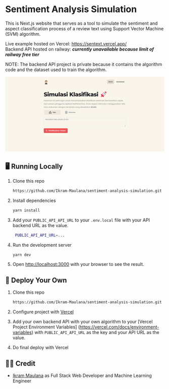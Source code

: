 # Sentiment Analysis Simulation

This is Next.js website that serves as a tool to simulate the sentiment and aspect classification process of a review text using Support Vector Machine (SVM) algorithm.

Live example hosted on Vercel: https://sentext.vercel.app/  
Backend API hosted on railway: **_currently unavailable because limit of railway free tier_**

NOTE: The backend API project is private because it contains the algorithm code and the dataset used to train the algorithm.

![Sentext](public/sentext.png)

## 🖥️ Running Locally

1. Clone this repo

   ```bash
   https://github.com/Ikram-Maulana/sentiment-analysis-simulation.git
   ```

2. Install dependencies

   ```bash
   yarn install
   ```

3. Add your `PUBLIC_API_API_URL` to your `.env.local` file with your API backend URL as the value.

   ```bash
    PUBLIC_API_API_URL=...
   ```

4. Run the development server

   ```bash
   yarn dev
   ```

5. Open [http://localhost:3000](http://localhost:3000) with your browser to see the result.

## 🚀 Deploy Your Own

1. Clone this repo

   ```bash
   https://github.com/Ikram-Maulana/sentiment-analysis-simulation.git
   ```

2. Configure project with [Vercel](https://vercel.com)

3. Add your own backend API with your own algorithm to your [Vercel Project Environment Variables] (https://vercel.com/docs/environment-variables) with `PUBLIC_API_API_URL` as the key and your API URL as the value.

4. Do final deploy with Vercel

## 🧑‍💻 Credit

- [Ikram Maulana](https://github.com/ikram-maulana) as Full Stack Web Developer and Machine Learning Engineer
